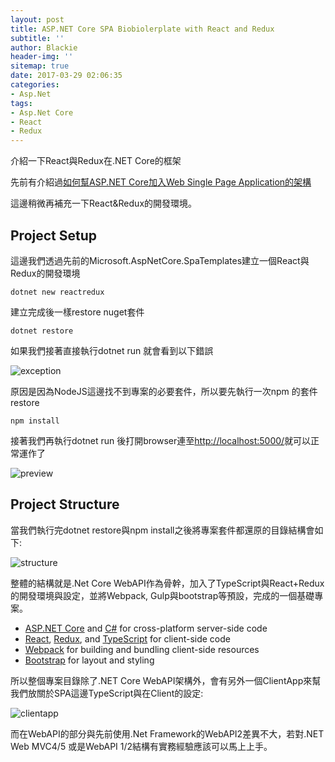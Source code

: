 ```yaml
---
layout: post
title: ASP.NET Core SPA Biobiolerplate with React and Redux
subtitle: ''
author: Blackie
header-img: ''
sitemap: true
date: 2017-03-29 02:06:35
categories:
- Asp.Net
tags: 
- Asp.Net Core
- React
- Redux
---
```


介紹一下React與Redux在.NET Core的框架

<!-- More -->

先前有介紹過[如何幫ASP.NET Core加入Web Single Page Application的架構](https://blackie1019.github.io/2017/03/17/ASP-NET-Core-Playing-with-SPA/)

這邊稍微再補充一下React&Redux的開發環境。

## Project Setup ##

這邊我們透過先前的Microsoft.AspNetCore.SpaTemplates建立一個React與Redux的開發環境

    dotnet new reactredux

建立完成後一樣restore nuget套件

    dotnet restore

如果我們接著直接執行dotnet run 就會看到以下錯誤

![exception](exception.png)

原因是因為NodeJS這邊找不到專案的必要套件，所以要先執行一次npm 的套件restore

    npm install

接著我們再執行dotnet run 後打開browser連至[http://localhost:5000/](http://localhost:5000/)就可以正常運作了

![preview](preview.png)

## Project Structure ##

當我們執行完dotnet restore與npm install之後將專案套件都還原的目錄結構會如下:

![structure](structure.png)

整體的結構就是.Net Core WebAPI作為骨幹，加入了TypeScript與React+Redux的開發環境與設定，並將Webpack, Gulp與bootstrap等預設，完成的一個基礎專案。

- [ASP.NET Core](https://get.asp.net/) and [C#](https://msdn.microsoft.com/en-us/library/67ef8sbd.aspx) for cross-platform server-side code
- [React](https://facebook.github.io/react/), [Redux](http://redux.js.org/), and [TypeScript](http://www.typescriptlang.org/) for client-side code
- [Webpack](https://webpack.github.io/) for building and bundling client-side resources
- [Bootstrap](http://getbootstrap.com/) for layout and styling

所以整個專案目錄除了.NET Core WebAPI架構外，會有另外一個ClientApp來幫我們放關於SPA這邊TypeScript與在Client的設定:

![clientapp](clientapp.png)

而在WebAPI的部分與先前使用.Net Framework的WebAPI2差異不大，若對.NET Web MVC4/5 或是WebAPI 1/2結構有實務經驗應該可以馬上上手。